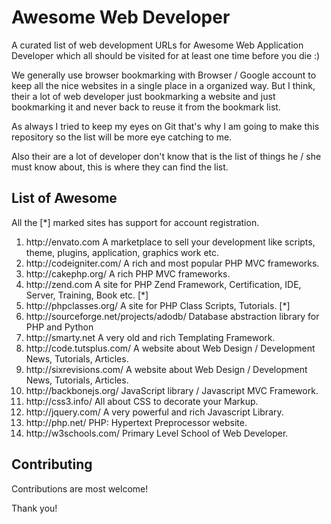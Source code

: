 # Awesome Web Developer
A curated list of web development URLs for Awesome Web Application Developer which all should be visited for at least one time before you die :)

We generally use browser bookmarking with Browser / Google account to keep all the nice websites in a single place in a organized way. But I think, their a lot of web developer just bookmarking a website and just bookmarking it and never back to reuse it from the bookmark list.

As always I tried to keep my eyes on Git that's why I am going to make this repository so the list will be more eye catching to me.

Also their are a lot of developer don't know that is the list of things he / she must know about, this is where they can find the list.

## List of Awesome
All the [*] marked sites has support for account registration.

<ol>
<li>http://envato.com A marketplace to sell your development like scripts, theme, plugins, application, graphics work etc.</li>
<li>http://codeigniter.com/ A rich and most popular PHP MVC frameworks.</li>
<li>http://cakephp.org/ A rich PHP MVC frameworks.</li>
<li>http://zend.com A site for PHP Zend Framework, Certification, IDE, Server, Training, Book etc. [*]</li>
<li>http://phpclasses.org/ A site for PHP Class Scripts, Tutorials. [*]</li>
<li>http://sourceforge.net/projects/adodb/ Database abstraction library for PHP and Python</li>
<li>http://smarty.net A very old and rich Templating Framework.</li>
<li>http://code.tutsplus.com/ A website about Web Design / Development News, Tutorials, Articles.</li>
<li>http://sixrevisions.com/ A website about Web Design / Development News, Tutorials, Articles.</li>
<li>http://backbonejs.org/ JavaScript library / Javascript MVC Framework.</li>
<li>http://css3.info/ All about CSS to decorate your Markup.</li>
<li>http://jquery.com/ A very powerful and rich Javascript Library.</li>
<li>http://php.net/ PHP: Hypertext Preprocessor website.</li>
<li>http://w3schools.com/ Primary Level School of Web Developer.</li>
</ol>

## Contributing

Contributions are most welcome!

Thank you!
